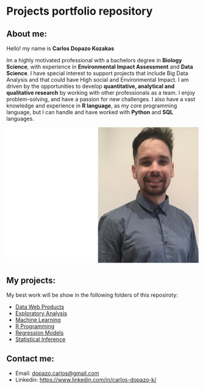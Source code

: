 # Projects portfolio repository

## About me:
Hello! my name is **Carlos Dopazo Kozakas**

Im a highly motivated professional with a bachelors degree in **Biology Science**, with experience in **Environmental Impact Assessment** and **Data Science**. I have special interest to support projects that include Big Data Analysis and that could have High social and Environmental Impact. I am driven by the opportunities to develop **quantitative, analytical and qualitative research** by working with other professionals as a team.  I enjoy problem-solving, and have a passion for new challenges. I also have a vast knowledge and experience in **R language**, as my core programming language, but I can handle and have worked with **Python** and **SQL** languages.

<img src="images/cv_pic_edit.jpg" width="1000px" />

## My projects:

My best work will be show in the following folders of this reposiroty:

* [Data Web Products](https://github.com/CDopazo/Project_portfolio/blob/master/R/Data%20web%20products/README.md)
* [Exploratory Analysis](https://github.com/CDopazo/Project_portfolio/blob/master/R/Exploratory%20Data%20Analysis/README.md)
* [Machine Learning](https://github.com/CDopazo/Project_portfolio/blob/master/R/Machine%20Learning/README.md)
* [R Programming](https://github.com/CDopazo/Project_portfolio/blob/master/R/R%20programming/README.md)
* [Regression Models](https://github.com/CDopazo/Project_portfolio/blob/master/R/Regression%20Models/README.md)
* [Statistical Inference](https://github.com/CDopazo/Project_portfolio/blob/master/R/Statistical%20Inference/README.md)

## Contact me:

 * Email: dopazo.carlos@gmail.com
 * Linkedin: https://www.linkedin.com/in/carlos-dopazo-k/
